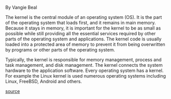 By Vangie Beal

The kernel is the central module of an operating system (OS). It is the part of the operating system that loads first, and it remains in main memory. Because it stays in memory, it is important for the kernel to be as small as possible while still providing all the essential services required by other parts of the operating system and applications. The kernel code is usually loaded into a protected area of memory to prevent it from being overwritten by programs or other parts of the operating system.

Typically, the kernel is responsible for memory management, process and task management, and disk management. The kernel connects the system hardware to the application software. Every operating system has a kernel. For example the Linux kernel is used numerous operating systems including Linux, FreeBSD, Android and others.

[source](https://www.webopedia.com/TERM/K/kernel.html)